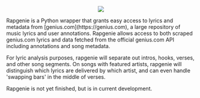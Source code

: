 <p align="center">
  <img src="http://i.imgur.com/e9Vgfom.png">
</p>
Rapgenie is a Python wrapper that grants easy access to lyrics and metadata from [genius.com](https://genius.com), a large repository of music lyrics and user annotations. Rapgenie allows access to both scraped genius.com lyrics and data fetched from the official genius.com API including annotations and song metadata.

For lyric analysis purposes, rapgenie will separate out intros, hooks, verses, and other song segments. On songs with featured artists, rapgenie will distinguish which lyrics are delivered by which artist, and can even handle 'swapping bars' in the middle of verses.

Rapgenie is not yet finished, but is in current development.
